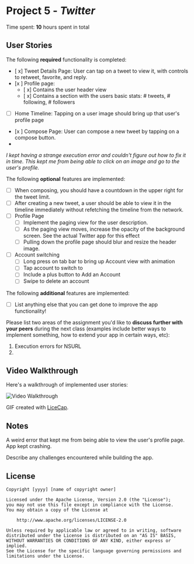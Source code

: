 # Project 5 - *Twitter*

Time spent: **10** hours spent in total

## User Stories

The following **required** functionality is completed:

- [ x] Tweet Details Page: User can tap on a tweet to view it, with controls to retweet, favorite, and reply.
- [x ] Profile page:
   - [ x] Contains the user header view
   - [ x] Contains a section with the users basic stats: # tweets, # following, # followers
- [ ] Home Timeline: Tapping on a user image should bring up that user's profile page
- [x ] Compose Page: User can compose a new tweet by tapping on a compose button.
- 
*I kept having a strange execution error and couldn't figure out how to fix it in time. This kept me from being able to click on an image and go to the user's profile.*

The following **optional** features are implemented:

- [ ] When composing, you should have a countdown in the upper right for the tweet limit.
- [ ] After creating a new tweet, a user should be able to view it in the timeline immediately without refetching the timeline from the network.
- [ ] Profile Page
   - [ ] Implement the paging view for the user description.
   - [ ] As the paging view moves, increase the opacity of the background screen. See the actual Twitter app for this effect
   - [ ] Pulling down the profile page should blur and resize the header image.
- [ ] Account switching
   - [ ] Long press on tab bar to bring up Account view with animation
   - [ ] Tap account to switch to
   - [ ] Include a plus button to Add an Account
   - [ ] Swipe to delete an account

The following **additional** features are implemented:

- [ ] List anything else that you can get done to improve the app functionality!

Please list two areas of the assignment you'd like to **discuss further with your peers** during the next class (examples include better ways to implement something, how to extend your app in certain ways, etc):

1. Execution errors for NSURL
2. 

## Video Walkthrough 

Here's a walkthrough of implemented user stories:

<img src='http://i.imgur.com/QOUY3j4.gif' title='Video Walkthrough' width='' alt='Video Walkthrough' />

GIF created with [LiceCap](http://www.cockos.com/licecap/).

## Notes

A weird error that kept me from being able to view the user's profile page. App kept crashing. 

Describe any challenges encountered while building the app.

## License

    Copyright [yyyy] [name of copyright owner]

    Licensed under the Apache License, Version 2.0 (the "License");
    you may not use this file except in compliance with the License.
    You may obtain a copy of the License at

        http://www.apache.org/licenses/LICENSE-2.0

    Unless required by applicable law or agreed to in writing, software
    distributed under the License is distributed on an "AS IS" BASIS,
    WITHOUT WARRANTIES OR CONDITIONS OF ANY KIND, either express or implied.
    See the License for the specific language governing permissions and
    limitations under the License.
